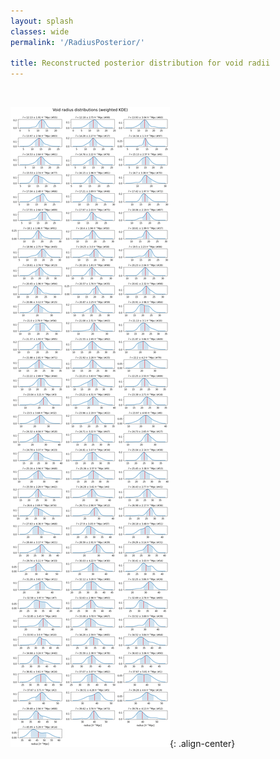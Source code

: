```yaml
---
layout: splash
classes: wide
permalink: '/RadiusPosterior/'

title: Reconstructed posterior distribution for void radii
---
```


<br>


![image-center](../AllVoids/VoidsRadiiKDE.png){: .align-center}
